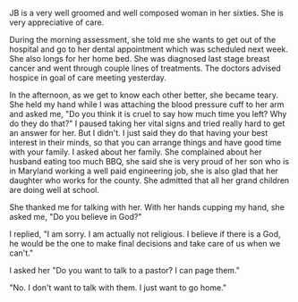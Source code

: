 JB is a very well groomed and well composed woman in her sixties. She is very appreciative of care. 

During the morning assessment, she told me she wants to get out of the hospital and go to her dental appointment which was scheduled next week. She also longs for her home bed. She was diagnosed last stage breast cancer and went through couple lines of treatments. The doctors advised hospice in goal of care meeting yesterday.
 
In the afternoon, as we get to know each other better, she became teary. She held my hand while I was attaching the blood pressure cuff to her arm and asked me, "Do you think it is cruel to say how much time you left? Why do they do that?" I paused taking her vital signs and tried really hard to get an answer for her. But I didn't. I just said they do that having your best interest in their minds, so that you can arrange things and have good time with your family. 
I asked about her family. She complained about her husband eating too much BBQ, she said she is very proud of her son who is in Maryland working a well paid engineering job, she is also glad that her daughter who works for the county. She admitted that all her grand children are doing well at school. 

She thanked me for talking with her. With her hands cupping my hand, she asked me, "Do you believe in God?" 

I replied, "I am sorry. I am actually not religious. I believe if there is a God, he would be the one to make final decisions and take care of us when we can't."

I asked her "Do you want to talk to a pastor? I can page them."

"No. I don't want to talk with them. I just want to go home."